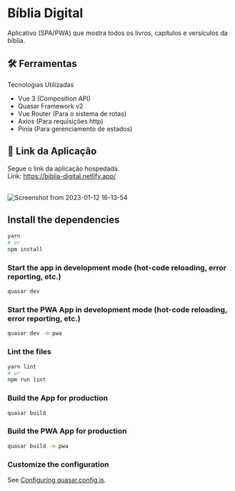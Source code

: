 # Bíblia Digital

Aplicativo (SPA/PWA) que mostra todos os livros, capítulos e versículos da bíblia.<br/>

## 🛠️ Ferramentas

Tecnologias Utilizadas

- Vue 3 (Composition API)
- Quasar Framework v2
- Vue Router (Para o sistema de rotas)<br/>
- Axios (Para requisições http)<br/>
- Pínia (Para gerenciamento de estados)

## 🚀 Link da Aplicação

Segue o link da aplicação hospedada.<br/>
Link: https://biblia-digital.netlify.app/<br/><br/>

![Screenshot from 2023-01-12 16-13-54](https://user-images.githubusercontent.com/44420212/212160041-402b4e8a-f603-41dc-b88f-5bdc3bc285cc.png)

## Install the dependencies
```bash
yarn
# or
npm install
```

### Start the app in development mode (hot-code reloading, error reporting, etc.)
```bash
quasar dev
```

### Start the PWA App in development mode (hot-code reloading, error reporting, etc.)
```bash
quasar dev -m pwa
```

### Lint the files
```bash
yarn lint
# or
npm run lint
```

### Build the App for production
```bash
quasar build
```

### Build the PWA App for production
```bash
quasar build -m pwa
```

### Customize the configuration
See [Configuring quasar.config.js](https://v2.quasar.dev/quasar-cli-vite/quasar-config-js).
